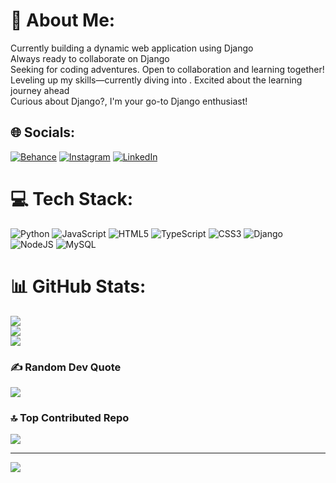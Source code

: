 # 💫 About Me:
Currently building a dynamic web application using Django<br>Always ready to collaborate on Django<br>Seeking  for coding adventures. Open to collaboration and learning together!<br>Leveling up my skills—currently diving into . Excited about the learning journey ahead<br>Curious about Django?, I'm your go-to Django enthusiast!


## 🌐 Socials:
[![Behance](https://img.shields.io/badge/Behance-1769ff?logo=behance&logoColor=white)](https://behance.net/ShiwaniKadu) [![Instagram](https://img.shields.io/badge/Instagram-%23E4405F.svg?logo=Instagram&logoColor=white)](https://instagram.com/Shiwani_Kadu) [![LinkedIn](https://img.shields.io/badge/LinkedIn-%230077B5.svg?logo=linkedin&logoColor=white)](https://linkedin.com/in/https://www.linkedin.com/in/shiwani-kadu-contactme) 

# 💻 Tech Stack:
![Python](https://img.shields.io/badge/python-3670A0?style=for-the-badge&logo=python&logoColor=ffdd54) ![JavaScript](https://img.shields.io/badge/javascript-%23323330.svg?style=for-the-badge&logo=javascript&logoColor=%23F7DF1E) ![HTML5](https://img.shields.io/badge/html5-%23E34F26.svg?style=for-the-badge&logo=html5&logoColor=white) ![TypeScript](https://img.shields.io/badge/typescript-%23007ACC.svg?style=for-the-badge&logo=typescript&logoColor=white) ![CSS3](https://img.shields.io/badge/css3-%231572B6.svg?style=for-the-badge&logo=css3&logoColor=white) ![Django](https://img.shields.io/badge/django-%23092E20.svg?style=for-the-badge&logo=django&logoColor=white) ![NodeJS](https://img.shields.io/badge/node.js-6DA55F?style=for-the-badge&logo=node.js&logoColor=white) ![MySQL](https://img.shields.io/badge/mysql-%2300000f.svg?style=for-the-badge&logo=mysql&logoColor=white)
# 📊 GitHub Stats:
![](https://github-readme-stats.vercel.app/api?username=ShiwaniKadu&theme=dark&hide_border=false&include_all_commits=false&count_private=false)<br/>
![](https://github-readme-streak-stats.herokuapp.com/?user=ShiwaniKadu&theme=dark&hide_border=false)<br/>
![](https://github-readme-stats.vercel.app/api/top-langs/?username=ShiwaniKadu&theme=dark&hide_border=false&include_all_commits=false&count_private=false&layout=compact)

### ✍️ Random Dev Quote
![](https://quotes-github-readme.vercel.app/api?type=horizontal&theme=radical)

### 🔝 Top Contributed Repo
![](https://github-contributor-stats.vercel.app/api?username=ShiwaniKadu&limit=5&theme=dark&combine_all_yearly_contributions=true)

---
[![](https://visitcount.itsvg.in/api?id=ShiwaniKadu&icon=0&color=0)](https://visitcount.itsvg.in)

<!-- Proudly created with GPRM ( https://gprm.itsvg.in ) -->
